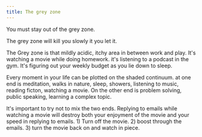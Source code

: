 ```yaml
---
title: The grey zone
---
```


You must stay out of the grey zone.


The grey zone will kill you slowly it you let it.


The Grey zone is that mildly acidic, itchy area in between work and play. It's watching a movie while doing homework. it's listening to a podcast in the gym. It's figuring out your weekly budget as you lie down to sleep.


Every moment in your life can be plotted on the shaded continuum. at one end is meditation, walks in nature, sleep, showers, listening to music, reading ficton, watching a movie. On the other end is problem solving, public speaking, learning a complex topic. 


It's important to try not to mix the two ends. Replying to emails while watching a movie will destroy both your enjoyment of the movie and your speed in replying to emails. 1) Turn off the movie. 2) boost through the emails. 3) turn the movie back on and watch in piece.
